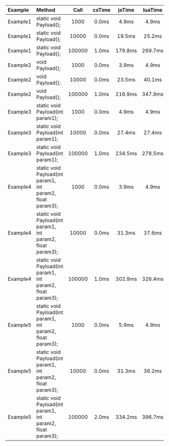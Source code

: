 | Example   |  Method   | Call      | csTime    | jsTime    | luaTime   | csResult  | jsResult  | luaResult |
| :----     |  :----    | :----:    | :----:    | :----:    | :----:    | :----:    | :----:    | :----:    |
| Example1       | static void Payload();       | 1000       | 0.0ms       | 4.9ms       | 4.9ms       | `null`       | `null`       | `null`       |
| Example1       | static void Payload();       | 10000       | 0.0ms       | 19.5ms       | 25.2ms       | `null`       | `null`       | `null`       |
| Example1       | static void Payload();       | 100000       | 1.0ms       | 179.8ms       | 269.7ms       | `null`       | `null`       | `null`       |
| Example2       | void Payload();       | 1000       | 0.0ms       | 3.9ms       | 4.9ms       | `null`       | `null`       | `null`       |
| Example2       | void Payload();       | 10000       | 0.0ms       | 23.5ms       | 40.1ms       | `null`       | `null`       | `null`       |
| Example2       | void Payload();       | 100000       | 1.0ms       | 216.9ms       | 347.9ms       | `null`       | `null`       | `null`       |
| Example3       | static void Payload(int param1);       | 1000       | 0.0ms       | 4.9ms       | 4.9ms       | `null`       | `null`       | `null`       |
| Example3       | static void Payload(int param1);       | 10000       | 0.0ms       | 27.4ms       | 27.4ms       | `null`       | `null`       | `null`       |
| Example3       | static void Payload(int param1);       | 100000       | 1.0ms       | 234.5ms       | 278.5ms       | `null`       | `null`       | `null`       |
| Example4       | static void Payload(int param1, int param2, float param3);       | 1000       | 0.0ms       | 3.9ms       | 4.9ms       | `null`       | `null`       | `null`       |
| Example4       | static void Payload(int param1, int param2, float param3);       | 10000       | 0.0ms       | 31.3ms       | 37.6ms       | `null`       | `null`       | `null`       |
| Example4       | static void Payload(int param1, int param2, float param3);       | 100000       | 1.0ms       | 302.9ms       | 326.4ms       | `null`       | `null`       | `null`       |
| Example5       | static void Payload(int param1, int param2, float param3);       | 1000       | 0.0ms       | 5.9ms       | 4.9ms       | 1501500       | 1003000       | 1003000       |
| Example5       | static void Payload(int param1, int param2, float param3);       | 10000       | 0.0ms       | 31.3ms       | 36.2ms       | 1.500183E+08       | 1.0003E+08       | 100030000       |
| Example5       | static void Payload(int param1, int param2, float param3);       | 100000       | 2.0ms       | 334.2ms       | 396.7ms       | 1.500022E+10       | 1.00003E+10       | 10000300000       |